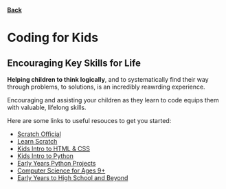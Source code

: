 **[Back](/README.md/)**

# Coding for Kids

## Encouraging Key Skills for Life

**Helping children to think logically**, and to systematically find their way through problems, to solutions, is an incredibly reawrding experience.

Encouraging and assisting your children as they learn to code equips them with valuable, lifelong skills.

Here are some links to useful resouces to get you started:

- [Scratch Official](https://scratch.mit.edu/about)
- [Learn Scratch](https://projects.raspberrypi.org/en/codeclub/scratch-module-1)
- [Kids Intro to HTML & CSS](https://projects.raspberrypi.org/en/codeclub/webdev-module-1)
- [Kids Intro to Python](https://projects.raspberrypi.org/en/codeclub/python-module-1)
- [Early Years Python Projects](https://projects.raspberrypi.org/en/projects?software%5B%5D=python)
- [Computer Science for Ages 9+](https://www.ozaria.com/)
- [Early Years to High School and Beyond](https://studio.code.org/courses)

